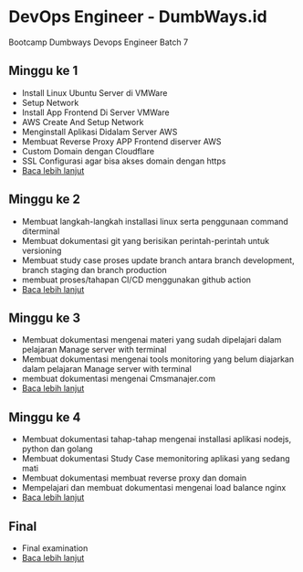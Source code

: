 # DevOps Engineer - DumbWays.id
Bootcamp Dumbways Devops Engineer Batch 7

## Minggu ke 1
- Install Linux Ubuntu Server di VMWare
- Setup Network
- Install App Frontend Di Server VMWare
- AWS Create And Setup Network
- Menginstall Aplikasi Didalam Server AWS
- Membuat Reverse Proxy APP Frontend diserver AWS
- Custom Domain dengan Cloudflare
- SSL Configurasi agar bisa akses domain dengan https
- [Baca lebih lanjut](week1/README.md)

## Minggu ke 2
- Membuat langkah-langkah installasi linux serta penggunaan command diterminal
- Membuat dokumentasi git yang berisikan perintah-perintah untuk versioning
- Membuat study case proses update branch antara branch development, branch staging dan branch production
- membuat proses/tahapan CI/CD menggunakan github action
- [Baca lebih lanjut](week2/README.md)

## Minggu ke 3
- Membuat dokumentasi mengenai materi yang sudah dipelajari dalam pelajaran Manage server with terminal
- Membuat dokumentasi mengenai tools monitoring yang belum diajarkan dalam pelajaran Manage server with terminal
- membuat dokumentasi mengenai Cmsmanajer.com
- [Baca lebih lanjut](week3/README.md)

## Minggu ke 4
- Membuat dokumentasi tahap-tahap mengenai installasi aplikasi nodejs, python dan golang
- Membuat dokumentasi Study Case memonitoring aplikasi yang sedang mati
- Membuat dokumentasi membuat reverse proxy dan domain
- Mempelajari dan membuat dokumentasi mengenai load balance nginx
- [Baca lebih lanjut](week4/README.md)

## Final
- Final examination
- [Baca lebih lanjut](final/README.md)
